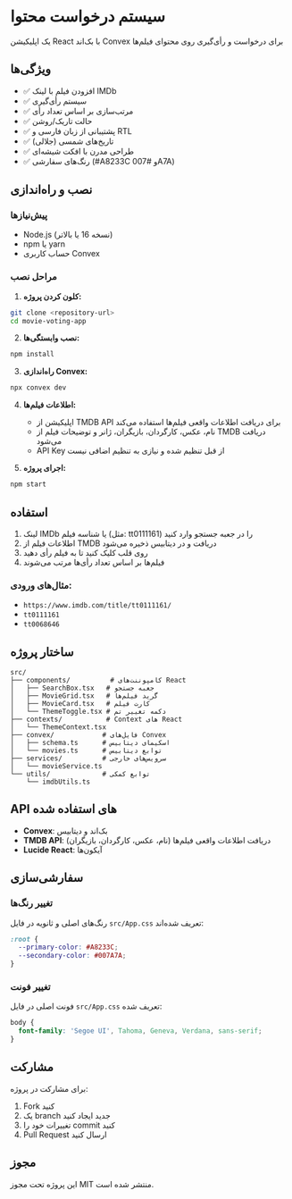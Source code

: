 # سیستم درخواست محتوا

یک اپلیکیشن React با بک‌اند Convex برای درخواست و رأی‌گیری روی محتوای فیلم‌ها

## ویژگی‌ها

- ✅ افزودن فیلم با لینک IMDb
- ✅ سیستم رأی‌گیری
- ✅ مرتب‌سازی بر اساس تعداد رأی
- ✅ حالت تاریک/روشن
- ✅ پشتیبانی از زبان فارسی و RTL
- ✅ تاریخ‌های شمسی (جلالی)
- ✅ طراحی مدرن با افکت شیشه‌ای
- ✅ رنگ‌های سفارشی (#A8233C و #007A7A)

## نصب و راه‌اندازی

### پیش‌نیازها

- Node.js (نسخه 16 یا بالاتر)
- npm یا yarn
- حساب کاربری Convex

### مراحل نصب

1. **کلون کردن پروژه:**
```bash
git clone <repository-url>
cd movie-voting-app
```

2. **نصب وابستگی‌ها:**
```bash
npm install
```

3. **راه‌اندازی Convex:**
```bash
npx convex dev
```

4. **اطلاعات فیلم‌ها:**
   - اپلیکیشن از TMDB API برای دریافت اطلاعات واقعی فیلم‌ها استفاده می‌کند
   - نام، عکس، کارگردان، بازیگران، ژانر و توضیحات فیلم از TMDB دریافت می‌شود
   - API Key از قبل تنظیم شده و نیازی به تنظیم اضافی نیست

5. **اجرای پروژه:**
```bash
npm start
```

## استفاده

1. لینک IMDb یا شناسه فیلم (مثل: tt0111161) را در جعبه جستجو وارد کنید
2. اطلاعات فیلم از TMDB دریافت و در دیتابیس ذخیره می‌شود
3. روی قلب کلیک کنید تا به فیلم رأی دهید
4. فیلم‌ها بر اساس تعداد رأی‌ها مرتب می‌شوند

### مثال‌های ورودی:
- `https://www.imdb.com/title/tt0111161/`
- `tt0111161`
- `tt0068646`

## ساختار پروژه

```
src/
├── components/          # کامپوننت‌های React
│   ├── SearchBox.tsx   # جعبه جستجو
│   ├── MovieGrid.tsx   # گرید فیلم‌ها
│   ├── MovieCard.tsx   # کارت فیلم
│   └── ThemeToggle.tsx # دکمه تغییر تم
├── contexts/           # Context های React
│   └── ThemeContext.tsx
├── convex/            # فایل‌های Convex
│   ├── schema.ts      # اسکیمای دیتابیس
│   └── movies.ts      # توابع دیتابیس
├── services/          # سرویس‌های خارجی
│   └── movieService.ts
└── utils/             # توابع کمکی
    └── imdbUtils.ts
```

## API های استفاده شده

- **Convex**: بک‌اند و دیتابیس
- **TMDB API**: دریافت اطلاعات واقعی فیلم‌ها (نام، عکس، کارگردان، بازیگران)
- **Lucide React**: آیکون‌ها

## سفارشی‌سازی

### تغییر رنگ‌ها

رنگ‌های اصلی و ثانویه در فایل `src/App.css` تعریف شده‌اند:

```css
:root {
  --primary-color: #A8233C;
  --secondary-color: #007A7A;
}
```

### تغییر فونت

فونت اصلی در فایل `src/App.css` تعریف شده:

```css
body {
  font-family: 'Segoe UI', Tahoma, Geneva, Verdana, sans-serif;
}
```

## مشارکت

برای مشارکت در پروژه:

1. Fork کنید
2. یک branch جدید ایجاد کنید
3. تغییرات خود را commit کنید
4. Pull Request ارسال کنید

## مجوز

این پروژه تحت مجوز MIT منتشر شده است.